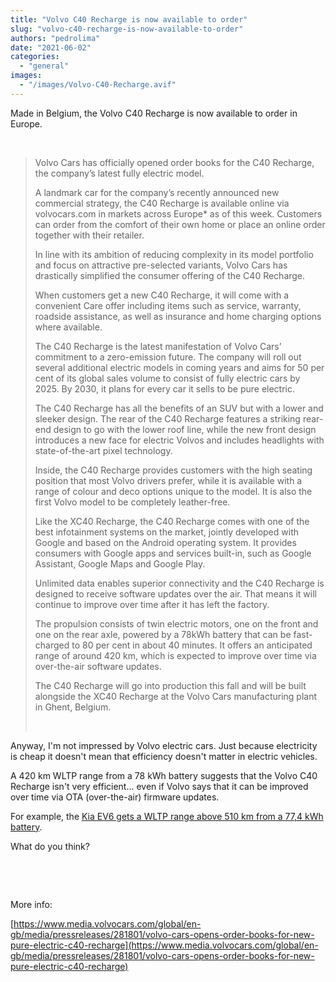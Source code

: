 ```yaml
---
title: "Volvo C40 Recharge is now available to order"
slug: "volvo-c40-recharge-is-now-available-to-order"
authors: "pedrolima"
date: "2021-06-02"
categories: 
  - "general"
images: 
  - "/images/Volvo-C40-Recharge.avif"
---
```


Made in Belgium, the Volvo C40 Recharge is now available to order in Europe.

 

> Volvo Cars has officially opened order books for the C40 Recharge, the company’s latest fully electric model.
> 
> A landmark car for the company’s recently announced new commercial strategy, the C40 Recharge is available online via volvocars.com in markets across Europe\* as of this week. Customers can order from the comfort of their own home or place an online order together with their retailer.
> 
> In line with its ambition of reducing complexity in its model portfolio and focus on attractive pre-selected variants, Volvo Cars has drastically simplified the consumer offering of the C40 Recharge.
> 
> When customers get a new C40 Recharge, it will come with a convenient Care offer including items such as service, warranty, roadside assistance, as well as insurance and home charging options where available.
> 
> The C40 Recharge is the latest manifestation of Volvo Cars’ commitment to a zero-emission future. The company will roll out several additional electric models in coming years and aims for 50 per cent of its global sales volume to consist of fully electric cars by 2025. By 2030, it plans for every car it sells to be pure electric.
> 
> The C40 Recharge has all the benefits of an SUV but with a lower and sleeker design. The rear of the C40 Recharge features a striking rear-end design to go with the lower roof line, while the new front design introduces a new face for electric Volvos and includes headlights with state-of-the-art pixel technology.
> 
> Inside, the C40 Recharge provides customers with the high seating position that most Volvo drivers prefer, while it is available with a range of colour and deco options unique to the model. It is also the first Volvo model to be completely leather-free.
> 
> Like the XC40 Recharge, the C40 Recharge comes with one of the best infotainment systems on the market, jointly developed with Google and based on the Android operating system. It provides consumers with Google apps and services built-in, such as Google Assistant, Google Maps and Google Play.
> 
> Unlimited data enables superior connectivity and the C40 Recharge is designed to receive software updates over the air. That means it will continue to improve over time after it has left the factory.
> 
> The propulsion consists of twin electric motors, one on the front and one on the rear axle, powered by a 78kWh battery that can be fast-charged to 80 per cent in about 40 minutes. It offers an anticipated range of around 420 km, which is expected to improve over time via over-the-air software updates.
> 
> The C40 Recharge will go into production this fall and will be built alongside the XC40 Recharge at the Volvo Cars manufacturing plant in Ghent, Belgium.
> 
>  

Anyway, I'm not impressed by Volvo electric cars. Just because electricity is cheap it doesn't mean that efficiency doesn't matter in electric vehicles.

A 420 km WLTP range from a 78 kWh battery suggests that the Volvo C40 Recharge isn't very efficient... even if Volvo says that it can be improved over time via OTA (over-the-air) firmware updates.

For example, the [Kia EV6 gets a WLTP range above 510 km from a 77,4 kWh battery](https://www.kia.com/ie/new-cars/ev6/discover/).

What do you think?

 

 

More info:

[https://www.media.volvocars.com/global/en-gb/media/pressreleases/281801/volvo-cars-opens-order-books-for-new-pure-electric-c40-recharge](https://www.media.volvocars.com/global/en-gb/media/pressreleases/281801/volvo-cars-opens-order-books-for-new-pure-electric-c40-recharge)
